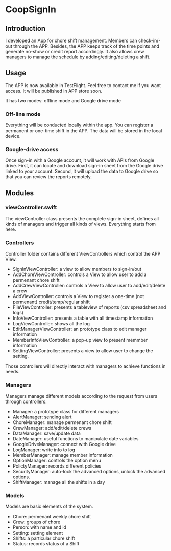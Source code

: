 # CoopSignIn

## Introduction
I developed an App for chore shift management. Members can check-in/-out through the APP.
Besides, the APP keeps track of the time points and generate no-show or credit report 
accordingly. It also allows crew managers to manage the schedule by adding/editing/deleting a shift.

## Usage
The APP is now available in TestFlight. Feel free to contact me if you want access. It will be published in APP store soon. 

It has two modes: offline mode and Google drive mode

### Off-line mode
Everything will be conducted locally within the app. You can register a permanent or one-time shift in the APP. The data will be stored in the local device.

### Google-drive access
Once sign-in with a Google account, it will work with APIs from Google drive. First, it can locate and download sign-in sheet from the Google drive linked to your account. Second, it will upload the data to  Google drive so that you can review the reports remotely. 

## Modules

### viewController.swift
The viewController class presents the complete sign-in sheet, 
defines all kinds of managers and trigger all kinds of views. 
Everything starts from here.

### Controllers
Controller folder contains different ViewControllers which control the APP View. 
- SignInViewController: a view to allow members to sign-in/out
- AddChoreViewController:  controls a View to allow user to add a permenant chore shift
- AddCrewViewController: controls a View to  allow user to add/edit/delete a crew
- AddViewController: controls a View to register a one-time (not permenant) credit/temp/regular shift
- FileViewController: presents a tableview of reports (csv spreadsheet and logs)
- InfoViewController: presents a table with all timestamp information
- LogViewController: shows all the log
- EditManagerViewController: an prototype class to edit manager information
- MemberInfoViewController: a pop-up view to present memmber information
- SettingViewController: presents a view to allow user to change the setting.



Those controllers will directly interact with managers to achieve functions in needs.

### Managers
Managers manage different models according to the request from users through controllers.
- Manager: a prototype class for different managers
- AlertManager: sending alert
- ChoreManager: manage permenant chore shift 
- CrewManager: add/edit/delete crews
- DataManager: save/update data
- DateManager: useful functions to manipulate date variables
- GoogleDriveManager: connect with Google drive
- LogManager: write info to log
- MemberManager: manage member information
- OptionManager: controls the option menu
- PolictyManager: records different policies
- SecurityManager: auto-lock the advanced options, unlock the advanced options.
- ShiftManager: manage all the shifts in a day

### Models
Models are basic elements of the system.
- Chore: permenant weekly chore shift
- Crew: groups of chore
- Person: with name and id
- Setting: setting element
- Shifts: a particular chore shift
- Status: records status of a Shift



